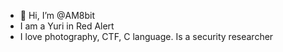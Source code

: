 - 👋 Hi, I’m @AM8bit
- I am a Yuri in Red Alert
- I love photography, CTF, C language. Is a security researcher

<!---
AM8bit/AM8bit is a ✨ special ✨ repository because its `README.md` (this file) appears on your GitHub profile.
You can click the Preview link to take a look at your changes.
--->
